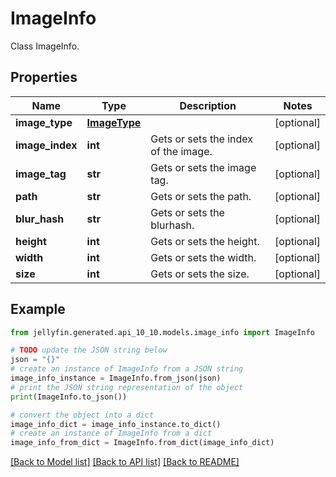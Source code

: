 # ImageInfo

Class ImageInfo.

## Properties

Name | Type | Description | Notes
------------ | ------------- | ------------- | -------------
**image_type** | [**ImageType**](ImageType.md) |  | [optional] 
**image_index** | **int** | Gets or sets the index of the image. | [optional] 
**image_tag** | **str** | Gets or sets the image tag. | [optional] 
**path** | **str** | Gets or sets the path. | [optional] 
**blur_hash** | **str** | Gets or sets the blurhash. | [optional] 
**height** | **int** | Gets or sets the height. | [optional] 
**width** | **int** | Gets or sets the width. | [optional] 
**size** | **int** | Gets or sets the size. | [optional] 

## Example

```python
from jellyfin.generated.api_10_10.models.image_info import ImageInfo

# TODO update the JSON string below
json = "{}"
# create an instance of ImageInfo from a JSON string
image_info_instance = ImageInfo.from_json(json)
# print the JSON string representation of the object
print(ImageInfo.to_json())

# convert the object into a dict
image_info_dict = image_info_instance.to_dict()
# create an instance of ImageInfo from a dict
image_info_from_dict = ImageInfo.from_dict(image_info_dict)
```
[[Back to Model list]](README.md#documentation-for-models) [[Back to API list]](README.md#documentation-for-api-endpoints) [[Back to README]](README.md)


